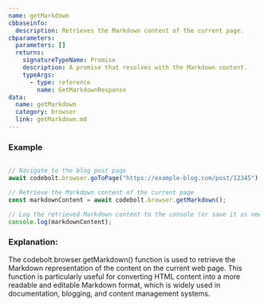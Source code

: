 ```yaml
---
name: getMarkdown
cbbaseinfo:
  description: Retrieves the Markdown content of the current page.
cbparameters:
  parameters: []
  returns:
    signatureTypeName: Promise
    description: A promise that resolves with the Markdown content.
    typeArgs:
      - type: reference
        name: GetMarkdownResponse
data:
  name: getMarkdown
  category: browser
  link: getMarkdown.md
---
```

<CBBaseInfo/> 
 <CBParameters/>

### Example

```js

// Navigate to the blog post page
await codebolt.browser.goToPage("https://example-blog.com/post/12345");

// Retrieve the Markdown content of the current page
const markdownContent = await codebolt.browser.getMarkdown();

// Log the retrieved Markdown content to the console (or save it as needed)
console.log(markdownContent);

```


### Explanation:

The codebolt.browser.getMarkdown() function is used to retrieve the Markdown representation of the content on the current web page. This function is particularly useful for converting HTML content into a more readable and editable Markdown format, which is widely used in documentation, blogging, and content management systems.





